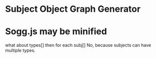 # Subject Object Graph Generator

# Sogg.js may be minified

what about types[] then for each subj[]
No, because subjects can have multiple types.
